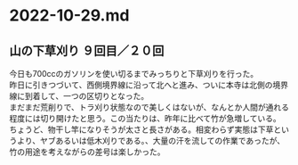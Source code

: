 # 2022-10-29.md

## 山の下草刈り ９回目／２０回

今日も700ccのガソリンを使い切るまでみっちりと下草刈りを行った。　  
昨日に引きつづいて、西側境界線に沿って北へと進み、ついに本寺は北側の境界線に到着して、一つの区切りとなった。  
まだまだ荒削りで、トラ刈り状態なので美しくはないが、なんとか人間が通れる程度には切り開けたと思う。この当たりは、昨年に比べて竹が急増している。  
ちょうど、物干し竿になりそうが太さと長さがある。相変わらず実態は下草というより、ヤブあるいは低木刈りである。、大量の汗を流しての作業であったが、竹の用途を考えながらの差号は楽しかった。

